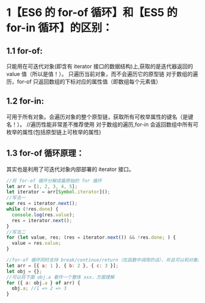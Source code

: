 # 1【ES6 的 for-of 循环】和【ES5 的 for-in 循环】的区别：

## 1.1 for-of:

只能用在可迭代对象(即含有 iterator 接口的数据结构)上,获取的是迭代器返回的 value 值（所以是值！）。
只遍历当前对象，而不会遍历它的原型链
对于数组的遍历，for-of 只返回数组的下标对应的属性值（即数组每个元素值）

## 1.2 for-in:

可用于所有对象。会遍历对象的整个原型链，获取所有可枚举属性的键名（是键名！）。 //遍历性能非常差不推荐使用
对于数组的遍历,for-in 会返回数组中所有可枚举的属性(包括原型链上可枚举的属性)

## 1.3 for-of 循环原理：

其实也是利用了可迭代对象内部部署的 iterator 接口。

```js
//将 for-of 循环分解成最原始的 for 循环
let arr = [1, 2, 3, 4, 5];
let iterator = arr[Symbol.iterator]();
//写法一
var res = iterator.next();
while (!res.done) {
  console.log(res.value);
  res = iterator.next();
}
//写法二
for (let value, res; (res = iterator.next()) && !res.done; ) {
  value = res.value;
}

//for-of 循环同时支持 break/continue/return（在函数中调用的话），并且可以和对象解构赋值一起使用
let arr = [{ a: 1 }, { b: 2 }, { c: 3 }];
let obj = {};
//可以将下面 obj.a 看作一个整体 xxx，方面理解
for ({ a: obj.a } of arr) {
  obj.a; //1 => 2 => 3
}
```
